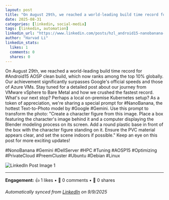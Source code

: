 ```yaml
---
layout: post
title: "On August 29th, we reached a world-leading build time record for  AOSP clean bui"
date: 2025-08-31
categories: [linkedin, social-media]
tags: [linkedin, automation]
linkedin_url: "https://www.linkedin.com/posts/hzl_android15-nanobanana-google-activity-7367989810906517504-gIWc?utm_source=social_share_send&utm_medium=member_desktop_web&rcm=ACoAACgIgiUBopBfFkIb09--iqWd1iES8bAcsYc"
author: "Harvad Li"
linkedin_stats:
  likes: 1
  comments: 0
  shares: 0
---
```


On August 29th, we reached a world-leading build time record for #Android15 AOSP clean build, which now ranks among the top 10% globally. Our achievement significantly surpasses Google's official speeds and those of Azure VMs. Stay tuned for a detailed post about our journey from VMware vSphere to Bare Metal and how we crushed the fastest record. What's our next stop? Perhaps a local on-premise Kubernetes setup?
As a token of appreciation, we're sharing a special prompt for #NanoBanana, the hottest Text-to-Photo model by #Google #Gemini. Use this prompt to transform the photo: "Create a character figure from this image. Place a box featuring the character's image behind it and a computer displaying the Blender modeling process on its screen. Add a round plastic base in front of the box with the character figure standing on it. Ensure the PVC material appears clear, and set the scene indoors if possible."
Keep an eye on this post for more exciting updates!

#NonoBanana #Gemini #DellServer #HPC #Tuning #AOSP15 #Optimizing #PrivateCloud #PreemCluster #Ubuntu #Debian #Linux

![LinkedIn Post Image 1](https://media.licdn.com/dms/image/v2/D4D22AQGpjCJSa82sAg/feedshare-shrink_1280/B4DZkBbsBgGQA0-/0/1756665660050?e=1760572800&v=beta&t=JDszELI_YHSLz0DMjGFuJDrgVgNvkPa58ca8rfB4Pjc)

---

**Engagement:** 👍 1 likes • 💬 0 comments • 🔄 0 shares

*Automatically synced from [LinkedIn](https://www.linkedin.com/posts/hzl_android15-nanobanana-google-activity-7367989810906517504-gIWc?utm_source=social_share_send&utm_medium=member_desktop_web&rcm=ACoAACgIgiUBopBfFkIb09--iqWd1iES8bAcsYc) on 9/9/2025*
